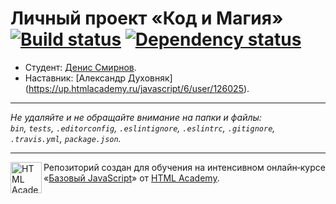 # Личный проект «Код и Магия» [![Build status][travis-image]][travis-url] [![Dependency status][dependency-image]][dependency-url]

* Студент: [Денис Смирнов](https://up.htmlacademy.ru/javascript/6/user/194734).
* Наставник: [Александр Духовняк] (https://up.htmlacademy.ru/javascript/6/user/126025).

---

_Не удаляйте и не обращайте внимание на папки и файлы:_<br>
_`bin`, `tests`, `.editorconfig`, `.eslintignore`, `.eslintrc`, `.gitignore`, `.travis.yml`, `package.json`._

---

<a href="https://htmlacademy.ru/intensive/javascript"><img align="left" width="50" height="50" title="HTML Academy" src="https://up.htmlacademy.ru/static/img/intensive/javascript/logo-for-github.svg"></a>

Репозиторий создан для обучения на интенсивном онлайн‑курсе «[Базовый JavaScript](https://htmlacademy.ru/intensive/javascript)» от [HTML Academy](https://htmlacademy.ru).

[travis-image]: https://travis-ci.org/htmlacademy-javascript/194734-code-and-magick.svg?branch=master
[travis-url]: https://travis-ci.org/htmlacademy-javascript/194734-code-and-magick
[dependency-image]: https://david-dm.org/htmlacademy-javascript/194734-code-and-magick.svg?style=flat-square
[dependency-url]: https://david-dm.org/htmlacademy-javascript/194734-code-and-magick
